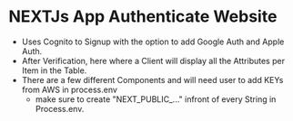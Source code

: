 # NEXTJs App Authenticate Website

- Uses Cognito to Signup with the option to add Google Auth and Apple Auth.
- After Verification, here where a Client will display all the Attributes per Item in the Table.
- There are a few different Components and will need user to add KEYs from AWS in process.env
  - make sure to create "NEXT_PUBLIC_..." infront of every String in Process.env.

